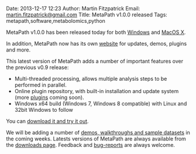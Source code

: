 Date: 2013-12-17 12:23
Author: Martin Fitzpatrick
Email: martin.fitzpatrick@gmail.com
Title: MetaPath v1.0.0 released
Tags: metapath,software,metabolomics,python

MetaPath v1.0.0 has been released today for both  [Windows][windows-download] and [MacOS X][mac-download].

In addition, MetaPath now has its own [website][getmetapath] for updates, demos, plugins and more. 

This latest version of MetaPath adds a number of important features over the previous v0.9 release:

* Multi-threaded processing, allows multiple analysis steps to be performed in parallel. 
* Online plugin repository, with built-in installation and update system (more [plugins][metapath-plugins] coming soon).
* Windows x64 build (Windows 7, Windows 8 compatible) with Linux and 32bit Windows to follow

You can [download it and try it out][all-downloads].

We will be adding a number of [demos, walkthroughs and sample datasets][metapath-demos] in the coming weeks. Latests versions of MetaPath are always available from the [downloads page][all-downloads]. Feedback and [bug-reports](https://github.com/mfitzp/metapath/issues) are always welcome.


[getmetapath]: http://getmetapath.org/
[all-downloads]: http://getmetapath.org/download
[mac-download]: http://download.getmetapath.org/MetaPath-1.0.0.dmg
[windows-download]: http://download.getmetapath.org/MetaPath-1.0.0-amd64.msi
[metapath-demos]: http://getmetapath.org/demos
[metapath-plugins]: http://getmetapath.org/plugins
